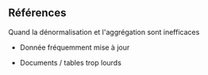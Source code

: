 
## Références

Quand la dénormalisation et l'aggrégation sont inefficaces

- Donnée fréquemment mise à jour

- Documents / tables trop lourds
